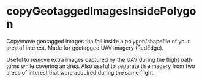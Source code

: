 # copyGeotaggedImagesInsidePolygon
Copy/move geotagged images tha fall inside a polygon/shapefile of your area of interest. Made for geotagged UAV imagery (RedEdge).

Useful to remove extra images captured by the UAV during the flight path turns while covering an area. Also useful to separate th eimagery from two areas of interest that were acquired during the same flight.
